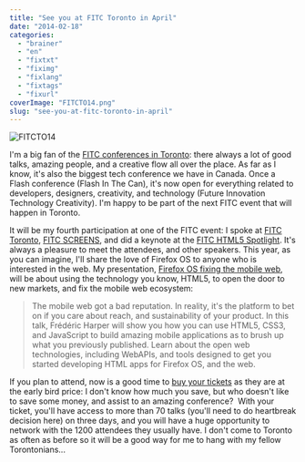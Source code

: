 ```yaml
---
title: "See you at FITC Toronto in April"
date: "2014-02-18"
categories: 
  - "brainer"
  - "en"
  - "fixtxt"
  - "fiximg"
  - "fixlang"
  - "fixtags"
  - "fixurl"
coverImage: "FITCTO14.png"
slug: "see-you-at-fitc-toronto-in-april"
---
```


![FITCTO14](images/FITCTO14.png)

I'm a big fan of the [FITC conferences in Toronto](https://fitc.ca/event/to14/ "FITC Toronto 2014 website"): there always a lot of good talks, amazing people, and a creative flow all over the place. As far as I know, it's also the biggest tech conference we have in Canada. Once a Flash conference (Flash In The Can), it's now open for everything related to developers, designers, creativity, and technology (Future Innovation Technology Creativity). I'm happy to be part of the next FITC event that will happen in Toronto.

It will be my fourth participation at one of the FITC event: I spoke at [FITC Toronto](http://fred.dev/responsive-web-design-get-the-best-of-your-design-at-fitc-toronto/ "Responsive Web Design, get the best of your design at FITC Toronto"), [FITC SCREENS](http://fred.dev/responsive-web-design-at-fitc-screens/ "Responsive Web Design at FITC SCREENS"), and did a keynote at the [FITC HTML5 Spotlight](http://fred.dev/the-state-of-the-web-fitc-spotlight-html5/ "The state of the Web–FITC Spotlight HTML5"). It's always a pleasure to meet the attendees, and other speakers. This year, as you can imagine, I'll share the love of Firefox OS to anyone who is interested in the web. My presentation, [Firefox OS fixing the mobile web](https://fitc.ca/presentation/firefox-os-fixing-the-mobile-web/ "Information about my presentation on the FITC website"), will be about using the technology you know, HTML5, to open the door to new markets, and fix the mobile web ecosystem:

> The mobile web got a bad reputation. In reality, it's the platform to bet on if you care about reach, and sustainability of your product. In this talk, Frédéric Harper will show you how you can use HTML5, CSS3, and JavaScript to build amazing mobile applications as to brush up what you previously published. Learn about the open web technologies, including WebAPIs, and tools designed to get you started developing HTML apps for Firefox OS, and the web.

If you plan to attend, now is a good time to [buy your tickets](https://www.eventbrite.ca/e/fitc-toronto-2014-registration-8537161881 "FITC Toronto 2014 tickets") as they are at the early bird price: I don't know how much you save, but who doesn't like to save some money, and assist to an amazing conference?  With your ticket, you'll have access to more than 70 talks (you'll need to do heartbreak decision here) on three days, and you will have a huge opportunity to network with the 1200 attendees they usually have. I don't come to Toronto as often as before so it will be a good way for me to hang with my fellow Torontonians...
